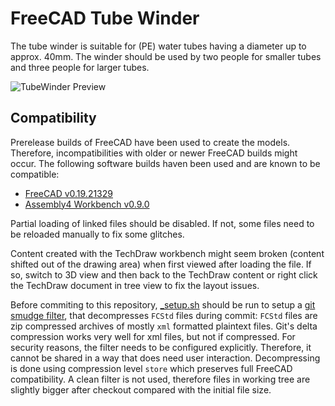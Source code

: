# FreeCAD Tube Winder
The tube winder is suitable for (PE) water tubes having a diameter up to
approx. 40mm. The winder should be used by two people for smaller tubes and
three people for larger tubes.

![TubeWinder Preview](TubeWinder.png)

## Compatibility
Prerelease builds of FreeCAD have been used to create the models. Therefore,
incompatibilities with older or newer FreeCAD builds might occur. The following
software builds haven been used and are known to be compatible:
 - [FreeCAD v0.19.21329](https://www.freecadweb.org/downloads.php)
 - [Assembly4 Workbench v0.9.0](https://github.com/Zolko-123/FreeCAD_Assembly4)
 
Partial loading of linked files should be disabled. If not, some files need to
be reloaded manually to fix some glitches.
 
Content created with the TechDraw workbench might seem broken (content shifted
out of the drawing area) when first viewed after loading the file. If so, switch
to 3D view and then back to the TechDraw content or right click the TechDraw
document in tree view to fix the layout issues.

Before commiting to this repository, [_setup.sh](_setup.sh) should be run to
setup a [git smudge filter](https://www.git-scm.com/docs/gitattributes#_filter),
that decompresses `FCStd` files during commit: `FCStd` files are zip compressed
archives of mostly `xml` formatted plaintext files. Git's delta compression
works very well for xml files, but not if compressed. For security reasons, the
filter needs to be configured explicitly. Therefore, it cannot be shared in a
way that does need user interaction. Decompressing is done using compression
level `store` which preserves full FreeCAD compatibility. A clean filter is not
used, therefore files in working tree are slightly bigger after checkout
compared with the initial file size.